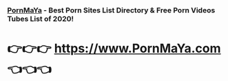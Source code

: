 ### <a href="https://www.PornMaya.com" title="Best Porn Sites List Directory & Free Porn Videos Tubes List of 2020">PornMaYa</a> - Best Porn Sites List Directory & Free Porn Videos Tubes List of 2020!

# 👉👉👉 https://www.PornMaYa.com 👈👈👈
